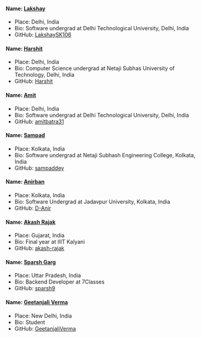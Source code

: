 #### Name: [Lakshay](https://github.com/LakshaySK106)

- Place: Delhi, India
- Bio: Software undergrad at Delhi Technological University, Delhi, India
- GitHub: [LakshaySK106](https://github.com/LakshaySK106)

#### Name: [Harshit](https://github.com/HarshitMittal01)
- Place: Delhi, India
- Bio: Computer Science undergrad at Netaji Subhas University of Technology, Delhi, India
- GitHub: [Harshit](https://github.com/HarshitMittal01)

#### Name: [Amit](https://github.com/amitbatra31)

- Place: Delhi, India
- Bio: Software undergrad at Delhi Technological University, Delhi, India
- GitHub: [amitbatra31](https://github.com/amitbatra31)

#### Name: [Sampad](https://github.com/sampaddey)

- Place: Kolkata, India
- Bio: Software undergrad at Netaji Subhash Engineering College, Kolkata, India
- GitHub: [sampaddey](https://github.com/sampaddey)

#### Name: [Anirban](https://github.com/D-Anir)

- Place: Kolkata, India
- Bio: Software Undergrad at Jadavpur University, Kolkata, India
- GitHub: [D-Anir](https://github.com/D-Anir)

#### Name: [Akash Rajak](https://github.com/akash-rajak)

- Place: Gujarat, India
- Bio: Final year at IIIT Kalyani
- GitHub: [akash-rajak](https://github.com/akash-rajak)

#### Name: [Sparsh Garg](https://github.com/sparsh9)

- Place: Uttar Pradesh, India
- Bio: Backend Developer at 7Classes
- GitHub: [sparsh9](https://github.com/sparsh9)

#### Name: [Geetanjali Verma](https://github.com/geetanjaliverma)

- Place: New Delhi, India
- Bio: Student
- GitHub: [GeetanjaliVerma](https://github.com/geetanjaliverma)
